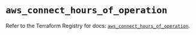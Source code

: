 # `aws_connect_hours_of_operation`

Refer to the Terraform Registry for docs: [`aws_connect_hours_of_operation`](https://registry.terraform.io/providers/hashicorp/aws/5.53.0/docs/resources/connect_hours_of_operation).
